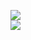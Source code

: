 [![](https://img.shields.io/badge/Made%20With-Github%20Spray-lightgrey.svg?style=for-the-badge&logo=github)](https://github.com/Annihil/github-spray#20408)  
[![](https://i.imgur.com/2DrTn0Z.gif)](https://github.com/Annihil/github-spray)